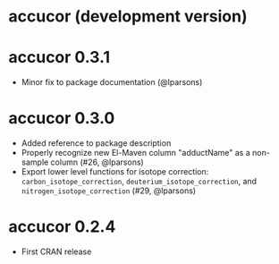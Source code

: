 # accucor (development version)

# accucor 0.3.1

* Minor fix to package documentation (@lparsons)

# accucor 0.3.0

* Added reference to package description
* Properly recognize new El-Maven column "adductName" as a non-sample column (#26, @lparsons)
* Export lower level functions for isotope correction: 
  `carbon_isotope_correction`, `deuterium_isotope_correction`, and
  `nitrogen_isotope_correction` (#29, @lparsons)

# accucor 0.2.4

* First CRAN release
